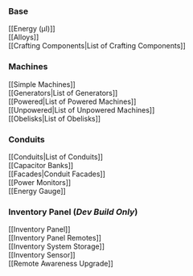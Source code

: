 ### Base  
[[Energy (µI)]]  
[[Alloys]]  
[[Crafting Components|List of Crafting Components]]
### Machines
[[Simple Machines]]  
[[Generators|List of Generators]]  
[[Powered|List of Powered Machines]]  
[[Unpowered|List of Unpowered Machines]]  
[[Obelisks|List of Obelisks]]  
### Conduits
[[Conduits|List of Conduits]]  
[[Capacitor Banks]]  
[[Facades|Conduit Facades]]  
[[Power Monitors]]  
[[Energy Gauge]]  
### Inventory Panel (*Dev Build Only*)
[[Inventory Panel]]  
[[Inventory Panel Remotes]]  
[[Inventory System Storage]]  
[[Inventory Sensor]]  
[[Remote Awareness Upgrade]]
